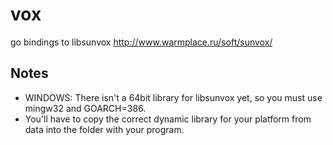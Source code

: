 vox
===
go bindings to libsunvox
http://www.warmplace.ru/soft/sunvox/

Notes
-----
* WINDOWS: There isn't a 64bit library for libsunvox yet, so you must use mingw32 and GOARCH=386.
* You'll have to copy the correct dynamic library for your platform from data into the folder with your program.